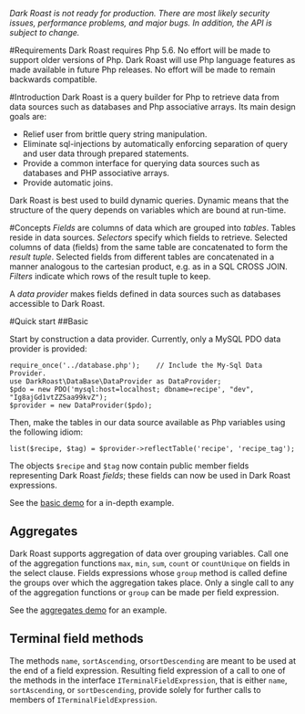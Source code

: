 *Dark Roast is not ready for production. There are most likely security issues, performance problems, and major bugs. In addition, the API is subject to change.* 

#Requirements
Dark Roast requires Php 5.6. No effort will be made to support older versions of Php. Dark Roast will use Php language features as made available in future Php releases. No effort will be made to remain backwards compatible. 

#Introduction
Dark Roast is a query builder for Php to retrieve data from data sources such as databases and Php associative arrays. Its main design goals are:

* Relief user from brittle query string manipulation.
* Eliminate sql-injections by automatically enforcing separation of query and user data through prepared statements.
* Provide a common interface for querying data sources such as databases and PHP associative arrays.
* Provide automatic joins.

Dark Roast is best used to build dynamic queries. Dynamic means that the structure of the query depends on variables which are bound at run-time.

#Concepts
*Fields* are columns of data which are grouped into *tables*. Tables reside in data sources. *Selectors* specify which fields to retrieve. Selected columns of data (fields) from the same table are concatenated to form the *result tuple*. Selected fields from different tables are concatenated in a manner analogous to the cartesian product, e.g. as in a SQL CROSS JOIN. *Filters* indicate which rows of the result tuple to keep.

A *data provider* makes fields defined in data sources such as databases accessible to Dark Roast.
 
#Quick start
##Basic

Start by construction a data provider. Currently, only a MySQL PDO data provider is provided:
```
require_once('../database.php');    // Include the My-Sql Data Provider.  
use DarkRoast\DataBase\DataProvider as DataProvider;
$pdo = new PDO('mysql:host=localhost; dbname=recipe', "dev", "Ig8ajGd1vtZZSaa99kvZ");
$provider = new DataProvider($pdo);
```

Then, make the tables in our data source available as Php variables using the following idiom:
```
list($recipe, $tag) = $provider->reflectTable('recipe', 'recipe_tag');
```
The objects `$recipe` and `$tag` now contain public member fields representing Dark Roast *fields*; these fields can now be used in Dark Roast expressions. 

See the [basic demo](demo/basic.php) for a in-depth example.      

## Aggregates
Dark Roast supports aggregation of data over grouping variables. Call one of the aggregation functions `max`, `min`, `sum`, `count` or `countUnique` on fields in the select clause. Fields expressions whose `group` method is called define the groups over which the aggregation takes place. Only a single call to any of the aggregation functions or `group` can be made per field expression. 

See the [aggregates demo](demo/aggregates.php) for an example.

## Terminal field methods
The methods `name`, `sortAscending`, or`sortDescending` are meant to be used at the end of a field expression. Resulting field expression of a call to one of the methods in the interface `ITerminalFieldExpression`, that is either `name`, `sortAscending`, or `sortDescending`, provide solely for further calls to members of `ITerminalFieldExpression`. 
